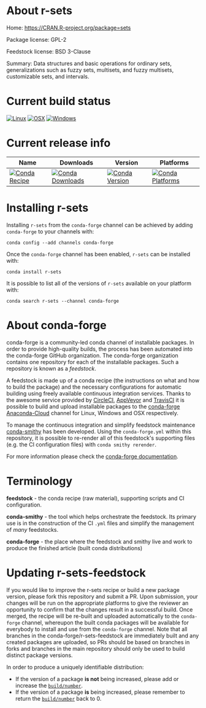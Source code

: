 About r-sets
============

Home: https://CRAN.R-project.org/package=sets

Package license: GPL-2

Feedstock license: BSD 3-Clause

Summary: Data structures and basic operations for ordinary sets, generalizations such as fuzzy sets, multisets, and fuzzy multisets, customizable sets, and intervals.



Current build status
====================

[![Linux](https://img.shields.io/circleci/project/github/conda-forge/r-sets-feedstock/master.svg?label=Linux)](https://circleci.com/gh/conda-forge/r-sets-feedstock)
[![OSX](https://img.shields.io/travis/conda-forge/r-sets-feedstock/master.svg?label=macOS)](https://travis-ci.org/conda-forge/r-sets-feedstock)
[![Windows](https://img.shields.io/appveyor/ci/conda-forge/r-sets-feedstock/master.svg?label=Windows)](https://ci.appveyor.com/project/conda-forge/r-sets-feedstock/branch/master)

Current release info
====================

| Name | Downloads | Version | Platforms |
| --- | --- | --- | --- |
| [![Conda Recipe](https://img.shields.io/badge/recipe-r--sets-green.svg)](https://anaconda.org/conda-forge/r-sets) | [![Conda Downloads](https://img.shields.io/conda/dn/conda-forge/r-sets.svg)](https://anaconda.org/conda-forge/r-sets) | [![Conda Version](https://img.shields.io/conda/vn/conda-forge/r-sets.svg)](https://anaconda.org/conda-forge/r-sets) | [![Conda Platforms](https://img.shields.io/conda/pn/conda-forge/r-sets.svg)](https://anaconda.org/conda-forge/r-sets) |

Installing r-sets
=================

Installing `r-sets` from the `conda-forge` channel can be achieved by adding `conda-forge` to your channels with:

```
conda config --add channels conda-forge
```

Once the `conda-forge` channel has been enabled, `r-sets` can be installed with:

```
conda install r-sets
```

It is possible to list all of the versions of `r-sets` available on your platform with:

```
conda search r-sets --channel conda-forge
```


About conda-forge
=================

conda-forge is a community-led conda channel of installable packages.
In order to provide high-quality builds, the process has been automated into the
conda-forge GitHub organization. The conda-forge organization contains one repository
for each of the installable packages. Such a repository is known as a *feedstock*.

A feedstock is made up of a conda recipe (the instructions on what and how to build
the package) and the necessary configurations for automatic building using freely
available continuous integration services. Thanks to the awesome service provided by
[CircleCI](https://circleci.com/), [AppVeyor](http://www.appveyor.com/)
and [TravisCI](https://travis-ci.org/) it is possible to build and upload installable
packages to the [conda-forge](https://anaconda.org/conda-forge)
[Anaconda-Cloud](http://docs.anaconda.org/) channel for Linux, Windows and OSX respectively.

To manage the continuous integration and simplify feedstock maintenance
[conda-smithy](http://github.com/conda-forge/conda-smithy) has been developed.
Using the ``conda-forge.yml`` within this repository, it is possible to re-render all of
this feedstock's supporting files (e.g. the CI configuration files) with ``conda smithy rerender``.

For more information please check the [conda-forge documentation](https://conda-forge.org/docs/).

Terminology
===========

**feedstock** - the conda recipe (raw material), supporting scripts and CI configuration.

**conda-smithy** - the tool which helps orchestrate the feedstock.
                   Its primary use is in the construction of the CI ``.yml`` files
                   and simplify the management of *many* feedstocks.

**conda-forge** - the place where the feedstock and smithy live and work to
                  produce the finished article (built conda distributions)


Updating r-sets-feedstock
=========================

If you would like to improve the r-sets recipe or build a new
package version, please fork this repository and submit a PR. Upon submission,
your changes will be run on the appropriate platforms to give the reviewer an
opportunity to confirm that the changes result in a successful build. Once
merged, the recipe will be re-built and uploaded automatically to the
`conda-forge` channel, whereupon the built conda packages will be available for
everybody to install and use from the `conda-forge` channel.
Note that all branches in the conda-forge/r-sets-feedstock are
immediately built and any created packages are uploaded, so PRs should be based
on branches in forks and branches in the main repository should only be used to
build distinct package versions.

In order to produce a uniquely identifiable distribution:
 * If the version of a package **is not** being increased, please add or increase
   the [``build/number``](http://conda.pydata.org/docs/building/meta-yaml.html#build-number-and-string).
 * If the version of a package **is** being increased, please remember to return
   the [``build/number``](http://conda.pydata.org/docs/building/meta-yaml.html#build-number-and-string)
   back to 0.